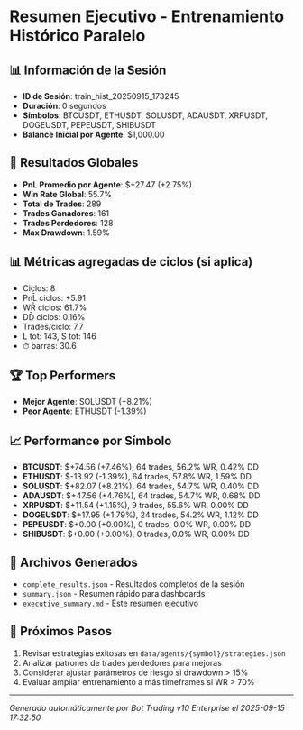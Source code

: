 # Resumen Ejecutivo - Entrenamiento Histórico Paralelo

## 📊 Información de la Sesión
- **ID de Sesión**: train_hist_20250915_173245
- **Duración**: 0 segundos
- **Símbolos**: BTCUSDT, ETHUSDT, SOLUSDT, ADAUSDT, XRPUSDT, DOGEUSDT, PEPEUSDT, SHIBUSDT
- **Balance Inicial por Agente**: $1,000.00

## 🎯 Resultados Globales
- **PnL Promedio por Agente**: $+27.47 (+2.75%)
- **Win Rate Global**: 55.7%
- **Total de Trades**: 289
- **Trades Ganadores**: 161
- **Trades Perdedores**: 128
- **Max Drawdown**: 1.59%

## 📊 Métricas agregadas de ciclos (si aplica)
- Ciclos: 8
- PnL̄ ciclos: +5.91
- WR̄ ciclos: 61.7%
- DD̄ ciclos: 0.16%
- Trades̄/ciclo: 7.7
- L tot: 143, S tot: 146
- ⏱̄ barras: 30.6


## 🏆 Top Performers
- **Mejor Agente**: SOLUSDT (+8.21%)
- **Peor Agente**: ETHUSDT (-1.39%)

## 📈 Performance por Símbolo
- **BTCUSDT**: $+74.56 (+7.46%), 64 trades, 56.2% WR, 0.42% DD
- **ETHUSDT**: $-13.92 (-1.39%), 64 trades, 57.8% WR, 1.59% DD
- **SOLUSDT**: $+82.07 (+8.21%), 64 trades, 54.7% WR, 0.40% DD
- **ADAUSDT**: $+47.56 (+4.76%), 64 trades, 54.7% WR, 0.68% DD
- **XRPUSDT**: $+11.54 (+1.15%), 9 trades, 55.6% WR, 0.00% DD
- **DOGEUSDT**: $+17.95 (+1.79%), 24 trades, 54.2% WR, 1.12% DD
- **PEPEUSDT**: $+0.00 (+0.00%), 0 trades, 0.0% WR, 0.00% DD
- **SHIBUSDT**: $+0.00 (+0.00%), 0 trades, 0.0% WR, 0.00% DD

## 📁 Archivos Generados
- `complete_results.json` - Resultados completos de la sesión
- `summary.json` - Resumen rápido para dashboards
- `executive_summary.md` - Este resumen ejecutivo

## 🎯 Próximos Pasos
1. Revisar estrategias exitosas en `data/agents/{symbol}/strategies.json`
2. Analizar patrones de trades perdedores para mejoras
3. Considerar ajustar parámetros de riesgo si drawdown > 15%
4. Evaluar ampliar entrenamiento a más timeframes si WR > 70%

---
*Generado automáticamente por Bot Trading v10 Enterprise el 2025-09-15 17:32:50*
